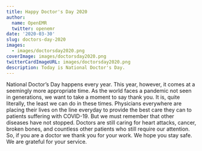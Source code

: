 ```yaml
---
title: Happy Doctor's Day 2020
author:
  name: OpenEMR
  twitter: openemr
date: '2020-03-30'
slug: doctors-day-2020
images:
  - images/doctorsday2020.png
coverImage: images/doctorsday2020.png
twitterCardImageURL: images/doctorsday2020.png
description: Today is National Doctor's Day.
---
```


National Doctor’s Day happens every year. This year, however, it comes at a seemingly more appropriate time. As the world faces a pandemic not seen in generations, we want to take a moment to say thank you. It is, quite literally, the least we can do in these times. Physicians everywhere are placing their lives on the line everyday to provide the best care they  can to patients suffering with COVID-19. But we must remember that other diseases have not stopped. Doctors are still caring for heart attacks, cancer, broken bones, and countless other patients who still require our attention. So, if you are a doctor we thank you for your work. We hope you stay safe. We are grateful for your service.
